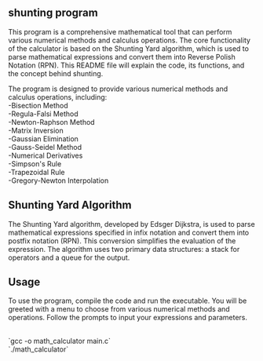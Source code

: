 ## shunting program
This program is a comprehensive mathematical tool that can perform various numerical methods and calculus operations. The core functionality of the calculator is based on the Shunting Yard algorithm, which is used to parse mathematical expressions and convert them into Reverse Polish Notation (RPN). This README file will explain the code, its functions, and the concept behind shunting.

The program is designed to provide various numerical methods and calculus operations, including: 
<br/>
-Bisection Method
<br/>
-Regula-Falsi Method
<br/>
-Newton-Raphson Method
<br/>
-Matrix Inversion
<br/>
-Gaussian Elimination
<br/>
-Gauss-Seidel Method
<br/>
-Numerical Derivatives
<br/>
-Simpson's Rule
<br/>
-Trapezoidal Rule
<br/>
-Gregory-Newton Interpolation
<br/>
## Shunting Yard Algorithm
The Shunting Yard algorithm, developed by Edsger Dijkstra, is used to parse mathematical expressions specified in infix notation and convert them into postfix notation (RPN). This conversion simplifies the evaluation of the expression. The algorithm uses two primary data structures: a stack for operators and a queue for the output.

## Usage
To use the program, compile the code and run the executable. You will be greeted with a menu to choose from various numerical methods and operations. Follow the prompts to input your expressions and parameters.

<br/>
`gcc -o math_calculator main.c`
<br/>
`./math_calculator`
<br/>
